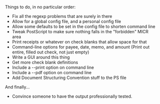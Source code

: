 Things to do, in no particular order:

 * Fix all the regexp problems that are surely in there
 * Allow for a global config file, and a personal config file
 * Allow some defaults to be set in the config file to shorten command line
 * Tweak PostScript to make sure nothing falls in the "forbidden" MICR area
 * Print receipts or whatever on check blanks that allow space for that
 * Command-line options for payee, date, memo, and amount
   (Print out entire, filled out check, not just empty)
 * Write a GUI around this thing
 * Get more check blank definitions
 * Include a --print option on command line
 * Include a --pdf option on command line
 * Add Document Structuring Convention stuff to the PS file

And finally...
 * Convince someone to have the output professionally tested.
